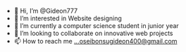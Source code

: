- 👋 Hi, I’m @Gideon777
- 👀 I’m interested in Website designing
- 🌱 I’m currently a computer science student in junior year
- 💞️ I’m looking to collaborate on innovative web projects
- 📫 How to reach me ...oseibonsugideon400@gmail.com

<!---
Gideon777/Gideon777 is a ✨ special ✨ repository because its `README.md` (this file) appears on your GitHub profile.
You can click the Preview link to take a look at your changes.
--->
